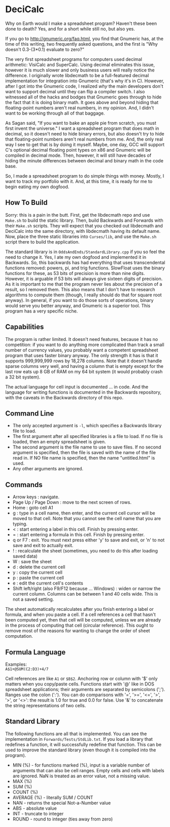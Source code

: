 DeciCalc
========

Why on Earth would I make a spreadsheet program? Haven't these been done to death? Yes, and for a short while still no, but also yes.

If you go to http://gnumeric.org/faq.html, you find that Gnumeric has, at the time of this writing, two frequently asked questions, and the first is "Why doesn't 0.3-(3*0.1) evaluate to zero?"

The very first spreadsheet programs for computers used decimal arithmetic: VisiCalc and SuperCalc. Using decimal eliminates this issue, however it is much slower and only business users will really notice the difference. I originally wrote libdecmath to be a full-featured decimal implementation for integration into Gnumeric (that's why it's in C). However, after I got into the Gnumeric code, I realized _why_ the main developers don't want to support decimal until they can flip a compiler switch. I also witnessed all of the hacks and bodges that Gnumeric goes through to hide the fact that it is doing binary math. It goes above and beyond hiding that floating-point numbers aren't real numbers, in my opinion. And, I didn't want to be working through all of that baggage.

As Sagan said, "If you want to bake an apple pie from scratch, you must first invent the universe." I want a spreadsheet program that does math in decimal, so it doesn't need to hide binary errors, but also doesn't try to hide that floating-point numbers aren't real numbers from me. And, the only real way I see to get that is by doing it myself. Maybe, one day, GCC will support C's optional decimal floating point types on x86 and Gnumeric will be compiled in decimal mode. Then, however, it will still have decades of hiding the minute differences between decimal and binary math in the code base.

So, I made a spreadsheet program to do simple things with money. Mostly, I want to track my portfolio with it. And, at this time, it is ready for me to begin eating my own dogfood.


How To Build
------------

Sorry: this is a pain in the butt. First, get the libdecmath repo and use `Make.sh` to build the static library. Then, build Backwards and Forwards with their `Make.sh` scripts. They will expect that you checked out libdecmath and DeciCalc into the same directory, with libdecmath having its default name. Now, place the three static libraries into `Curses/lib`, and use the `Make.sh` script there to build the application.

The standard library is in `OddsAndEnds/StandardLibrary.cpp` if you so feel the need to change it. Yes, I ate my own dogfood and implemented it in Backwards. So, this backwards has had everything that uses transcendental functions removed: powers, pi, and trig functions. SlowFloat uses the binary functions for these, as 53 bits of precision is more than nine digits. However, it is arguable if 53 bits will always give sixteen digits of precision. As it is important to me that the program never lies about the precision of a result, so I removed them. This also means that I don't have to research algorithms to compute them (though, I really should do that for square root anyway). In general, if you want to do those sorts of operations, binary would serve you better anyway, and Gnumeric is a superior tool. This program has a very specific niche.


Capabilities
------------

The program is rather limited. It doesn't need features, because it has no competition: if you want to do anything more complicated than track a small number of currency values, you probably want a competent spreadsheet program that uses faster binary anyway. The only strength it has is that it supports 999,999,999 rows by 18,278 columns. Note that it doesn't handle sparse columns very well, and having a column that is empty except for the last row eats up 8 GB of RAM on my 64 bit system (it would probably crash a 32 bit system).

The actual language for cell input is documented ... in code. And the language for writing functions is documented in the Backwards repository, with the caveats in the Backwards directory of this repo.


Command Line
------------

* The only accepted argument is `-l`, which specifies a Backwards library file to load.
* The first argument after all specified libraries is a file to load. If no file is loaded, then an empty spreadsheet is given.
* The second argument is the file name to use to save files. If no second argument is specified, then the file is saved with the name of the file read in. If NO file name is specified, then the name "untitled.html" is used.
* Any other arguments are ignored.


Commands
--------
* Arrow keys : navigate.
* Page Up / Page Down : move to the next screen of rows.
* Home : goto cell A1
* g : type in a cell name, then enter, and the current cell cursor will be moved to that cell. Note that you cannot see the cell name that you are typing.
* < : start entering a label in this cell. Finish by pressing enter.
* = : start entering a formula in this cell. Finish by pressing enter.
* q or F7 : exit. You must next press either 'y' to save and exit, or 'n' to not save and exit to actually exit.
* ! : recalculate the sheet (sometimes, you need to do this after loading saved data)
* W : save the sheet
* d : delete the current cell
* y : copy the current cell
* p : paste the current cell
* e : edit the current cell's contents
* Shift left/right (also F9/F12 because ... Windows) : widen or narrow the current column. Columns can be between 1 and 40 cells wide. This is not a saved setting.

The sheet automatically recalculates after you finish entering a label or formula, and when you paste a cell. If a cell references a cell that hasn't been computed yet, then that cell will be computed, unless we are already in the process of computing that cell (circular reference). This ought to remove most of the reasons for wanting to change the order of sheet computation.


Formula Language
----------------

Examples:  
`A$1+@SUM(C2:D3)+4/7`

Cell references are like `A1` or `$B$2`. Anchoring row or column with '$' only matters when you copy/paste cells. Functions start with '@' like in DOS spreadsheet applications; their arguments are separated by semicolons (';'). Ranges use the colon (':'). You can do comparisons with '=', '>=', '<=', '>', '>', or '<>': the result is 1.0 for true and 0.0 for false. Use '&' to concatenate the string representations of two cells.


Standard Library
----------------

The following functions are all that is implemented. You can see the implementation in `Forwards/Tests/StdLib.txt`. If you load a library that redefines a function, it will successfully redefine that function. This can be used to improve the standard library (even though it is compiled into the program).

* MIN (%) - for functions marked (%), input is a variable number of arguments that can also be cell ranges. Empty cells and cells with labels are ignored. NaN is treated as an error value, not a missing value.
* MAX (%)
* SUM (%)
* COUNT (%)
* AVERAGE (%) - literally SUM / COUNT
* NAN - returns the special Not-a-Number value
* ABS - absolute value
* INT - truncate to integer
* ROUND - round to integer (ties away from zero)
